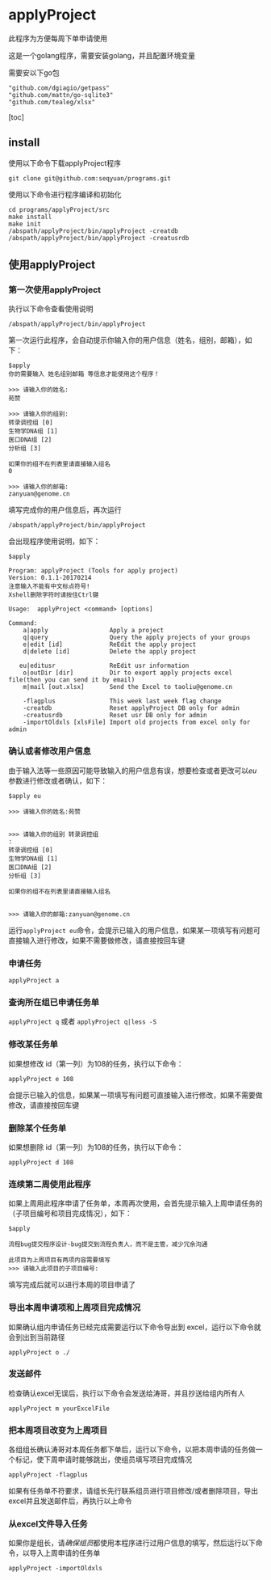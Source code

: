# applyProject

此程序为方便每周下单申请使用

这是一个golang程序，需要安装golang，并且配置环境变量

需要安以下go包
```
"github.com/dgiagio/getpass"
"github.com/mattn/go-sqlite3"
"github.com/tealeg/xlsx"
```
[toc]

## install

使用以下命令下载applyProject程序

`git clone git@github.com:seqyuan/programs.git`

使用以下命令进行程序编译和初始化

```
cd programs/applyProject/src
make install
make init
/abspath/applyProject/bin/applyProject -creatdb
/abspath/applyProject/bin/applyProject -creatusrdb
```
## 使用applyProject

### 第一次使用applyProject

执行以下命令查看使用说明

`/abspath/applyProject/bin/applyProject`

第一次运行此程序，会自动提示你输入你的用户信息（姓名，组别，邮箱），如下：

```
$apply
你的需要输入 姓名组别邮箱 等信息才能使用这个程序！

>>> 请输入你的姓名:
苑赞

>>> 请输入你的组别:
转录调控组 [0]
生物学DNA组 [1]
医口DNA组 [2]
分析组 [3]

如果你的组不在列表里请直接输入组名
0

>>> 请输入你的邮箱:
zanyuan@genome.cn
```
填写完成你的用户信息后，再次运行

`/abspath/applyProject/bin/applyProject`

会出现程序使用说明，如下：

```
$apply

Program: applyProject (Tools for apply project)
Version: 0.1.1-20170214
注意输入不能有中文标点符号!
Xshell删除字符时请按住Ctrl键

Usage:  applyProject <command> [options]

Command:
    a|apply                 Apply a project
    q|query                 Query the apply projects of your groups
    e|edit [id]             ReEdit the apply project
    d|delete [id]           Delete the apply project

   eu|editusr               ReEdit usr information
    o|outDir [dir]          Dir to export apply projects excel file(then you can send it by email)
    m|mail [out.xlsx]       Send the Excel to taoliu@genome.cn

    -flagplus               This week last week flag change
    -creatdb                Reset applyProject DB only for admin
    -creatusrdb             Reset usr DB only for admin
    -importOldxls [xlsFile] Import old projects from excel only for admin
```
### 确认或者修改用户信息

由于输入法等一些原因可能导致输入的用户信息有误，想要检查或者更改可以*eu*参数进行修改或者确认，如下：
```
$apply eu

>>> 请输入你的姓名:苑赞


>>> 请输入你的组别 转录调控组
:
转录调控组 [0]
生物学DNA组 [1]
医口DNA组 [2]
分析组 [3]

如果你的组不在列表里请直接输入组名


>>> 请输入你的邮箱:zanyuan@genome.cn
```
运行`applyProject eu`命令，会提示已输入的用户信息，如果某一项填写有问题可直接输入进行修改，如果不需要做修改，请直接按回车键

### 申请任务

`applyProject a`


### 查询所在组已申请任务单

`applyProject q`  或者 `applyProject q|less -S`

### 修改某任务单

如果想修改 id（第一列）为108的任务，执行以下命令：

`applyProject e 108`

会提示已输入的信息，如果某一项填写有问题可直接输入进行修改，如果不需要做修改，请直接按回车键


### 删除某个任务单

如果想删除 id（第一列）为108的任务，执行以下命令：

`applyProject d 108`


### 连续第二周使用此程序

如果上周用此程序申请了任务单，本周再次使用，会首先提示输入上周申请任务的（子项目编号和项目完成情况），如下：
```
$apply

流程bug提交程序设计-bug提交到流程负责人，而不是主管，减少冗余沟通

此项目为上周项目有两项内容需要填写
>>> 请输入此项目的子项目编号:
```
填写完成后就可以进行本周的项目申请了


### 导出本周申请项和上周项目完成情况

如果确认组内申请任务已经完成需要运行以下命令导出到 excel，运行以下命令就会到出到当前路径

`applyProject o ./`

### 发送邮件

检查确认excel无误后，执行以下命令会发送给涛哥，并且抄送给组内所有人

`applyProject m yourExcelFile`

### 把本周项目改变为上周项目

各组组长确认涛哥对本周任务都下单后，运行以下命令，以把本周申请的任务做一个标记，使下周申请时能够跳出，使组员填写项目完成情况

`applyProject -flagplus`

如果有任务单不符要求，请组长先行联系组员进行项目修改/或者删除项目，导出excel并且发送邮件后，再执行以上命令

### 从excel文件导入任务

如果你是组长，请*确保组员*都使用本程序进行过用户信息的填写，然后运行以下命令，以导入上周申请的任务单

`applyProject -importOldxls`